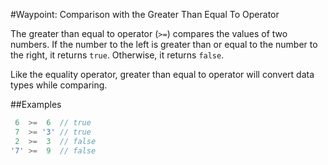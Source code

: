 #Waypoint: Comparison with the Greater Than Equal To Operator

The greater than equal to operator (`>=`) compares the values of two numbers. If the number to the left is greater than or equal to the number to the right, it returns `true`. Otherwise, it returns `false`.

Like the equality operator, greater than equal to operator will convert data types while comparing.

##Examples

```js
 6  >=  6  // true
 7  >= '3' // true
 2  >=  3  // false
'7' >=  9  // false
```
